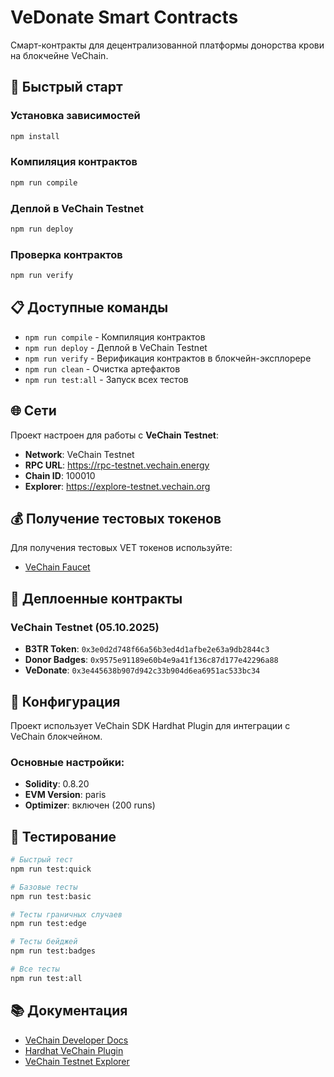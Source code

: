 # VeDonate Smart Contracts

Смарт-контракты для децентрализованной платформы донорства крови на блокчейне VeChain.

## 🚀 Быстрый старт

### Установка зависимостей

```bash
npm install
```

### Компиляция контрактов

```bash
npm run compile
```

### Деплой в VeChain Testnet

```bash
npm run deploy
```

### Проверка контрактов

```bash
npm run verify
```

## 📋 Доступные команды

- `npm run compile` - Компиляция контрактов
- `npm run deploy` - Деплой в VeChain Testnet
- `npm run verify` - Верификация контрактов в блокчейн-эксплорере
- `npm run clean` - Очистка артефактов
- `npm run test:all` - Запуск всех тестов

## 🌐 Сети

Проект настроен для работы с **VeChain Testnet**:

- **Network**: VeChain Testnet
- **RPC URL**: https://rpc-testnet.vechain.energy
- **Chain ID**: 100010
- **Explorer**: https://explore-testnet.vechain.org

## 💰 Получение тестовых токенов

Для получения тестовых VET токенов используйте:

- [VeChain Faucet](https://faucet.vechain.org/)

## 📄 Деплоенные контракты

### VeChain Testnet (05.10.2025)

- **B3TR Token**: `0x3e0d2d748f66a56b3ed4d1afbe2e63a9db2844c3`
- **Donor Badges**: `0x9575e91189e60b4e9a41f136c87d177e42296a88`
- **VeDonate**: `0x3e445638b907d942c33b904d6ea6951ac533bc34`

## 🔧 Конфигурация

Проект использует VeChain SDK Hardhat Plugin для интеграции с VeChain блокчейном.

### Основные настройки:

- **Solidity**: 0.8.20
- **EVM Version**: paris
- **Optimizer**: включен (200 runs)

## 🧪 Тестирование

```bash
# Быстрый тест
npm run test:quick

# Базовые тесты
npm run test:basic

# Тесты граничных случаев
npm run test:edge

# Тесты бейджей
npm run test:badges

# Все тесты
npm run test:all
```

## 📚 Документация

- [VeChain Developer Docs](https://docs.vechain.org/)
- [Hardhat VeChain Plugin](https://docs.vechain.org/developer-resources/frameworks-and-ides/hardhat)
- [VeChain Testnet Explorer](https://explore-testnet.vechain.org/)

